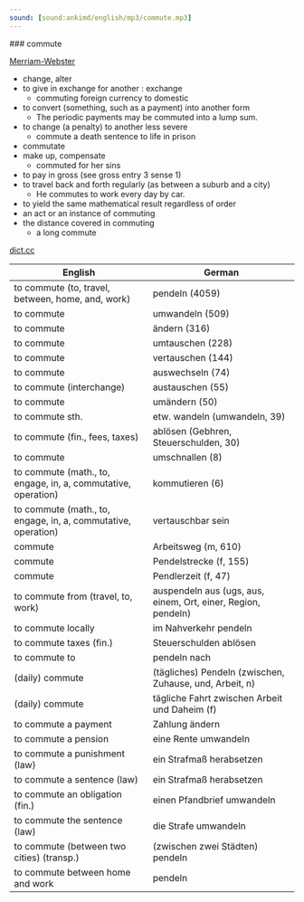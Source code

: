 ```yaml
---
sound: [sound:ankimd/english/mp3/commute.mp3]
---
```


\### commute

[Merriam-Webster](https://www.merriam-webster.com/dictionary/commute)

- change, alter
- to give in exchange for another : exchange
    - commuting foreign currency to domestic
- to convert (something, such as a payment) into another form
    - The periodic payments may be commuted into a lump sum.
- to change (a penalty) to another less severe
    - commute a death sentence to life in prison
- commutate
- make up, compensate
    - commuted for her sins
- to pay in gross (see gross entry 3 sense 1)
- to travel back and forth regularly (as between a suburb and a city)
    - He commutes to work every day by car.
- to yield the same mathematical result regardless of order
- an act or an instance of commuting
- the distance covered in commuting
    - a long commute

[dict.cc](https://www.dict.cc/commute)

| English        | German       |
| -------------- | ------------ |
| to commute (to, travel, between, home, and, work) | pendeln (4059) |
| to commute | umwandeln (509) |
| to commute | ändern (316) |
| to commute | umtauschen (228) |
| to commute | vertauschen (144) |
| to commute | auswechseln (74) |
| to commute (interchange) | austauschen (55) |
| to commute | umändern (50) |
| to commute sth. | etw. wandeln (umwandeln, 39) |
| to commute (fin., fees, taxes) | ablösen (Gebhren, Steuerschulden, 30) |
| to commute | umschnallen (8) |
| to commute (math., to, engage, in, a, commutative, operation) | kommutieren (6) |
| to commute (math., to, engage, in, a, commutative, operation) | vertauschbar sein |
| commute | Arbeitsweg (m, 610) |
| commute | Pendelstrecke (f, 155) |
| commute | Pendlerzeit (f, 47) |
| to commute from (travel, to, work) | auspendeln aus (ugs, aus, einem, Ort, einer, Region, pendeln) |
| to commute locally | im Nahverkehr pendeln |
| to commute taxes (fin.) | Steuerschulden ablösen |
| to commute to | pendeln nach |
| (daily) commute | (tägliches) Pendeln (zwischen, Zuhause, und, Arbeit, n) |
| (daily) commute | tägliche Fahrt zwischen Arbeit und Daheim (f) |
| to commute a payment | Zahlung ändern |
| to commute a pension | eine Rente umwandeln |
| to commute a punishment (law) | ein Strafmaß herabsetzen |
| to commute a sentence (law) | ein Strafmaß herabsetzen |
| to commute an obligation (fin.) | einen Pfandbrief umwandeln |
| to commute the sentence (law) | die Strafe umwandeln |
| to commute (between two cities) (transp.) | (zwischen zwei Städten) pendeln |
| to commute between home and work | pendeln |
